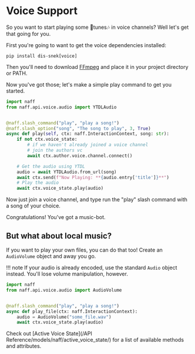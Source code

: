 # Voice Support

So you want to start playing some 🎵tunes🎶 in voice channels? Well let's get that going for you.

First you're going to want to get the voice dependencies installed:
```
pip install dis-snek[voice]
```

Then you'll need to download [FFmpeg](https://ffmpeg.org) and place it in your project directory or PATH.

Now you've got those; let's make a simple play command to get you started.

```python
import naff
from naff.api.voice.audio import YTDLAudio


@naff.slash_command("play", "play a song!")
@naff.slash_option("song", "The song to play", 3, True)
async def play(self, ctx: naff.InteractionContext, song: str):
    if not ctx.voice_state:
        # if we haven't already joined a voice channel
        # join the authors vc
        await ctx.author.voice.channel.connect()

    # Get the audio using YTDL
    audio = await YTDLAudio.from_url(song)
    await ctx.send(f"Now Playing: **{audio.entry['title']}**")
    # Play the audio
    await ctx.voice_state.play(audio)
```

Now just join a voice channel, and type run the "play" slash command with a song of your choice.

Congratulations! You've got a music-bot.

## But what about local music?

If you want to play your own files, you can do that too! Create an `AudioVolume` object and away you go.

!!! note
    If your audio is already encoded, use the standard `Audio` object instead. You'll lose volume manipulation, however.

```python
import naff
from naff.api.voice.audio import AudioVolume


@naff.slash_command("play", "play a song!")
async def play_file(ctx: naff.InteractionContext):
    audio = AudioVolume("some_file.wav")
    await ctx.voice_state.play(audio)
```

Check out [Active Voice State](/API Reference/models/naff/active_voice_state/) for a list of available methods and attributes.
